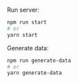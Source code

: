 Run server:

```bash
npm run start
# or
yarn start
```

Generate data:

```bash
npm run generate-data
# or
yarn generate-data
```